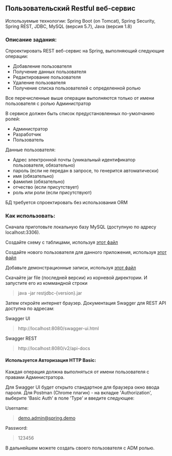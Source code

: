 ## Пользовательский Restful веб-сервис
Используемые технологии: Spring Boot (on Tomcat), Spring Security, Spring REST, 
JDBC, MySQL (версия 5.7), Java (версия 1.8)

### Описание задания:
Спроектировать REST веб-сервис на Spring, выполняющий следующие операции:
- Добавление пользователя
- Получение данных пользователя
- Редактирование пользователя
- Удаление пользователя
- Получение списка пользователей с определенной ролью

Все перечисленные выше операции выполняются только от имени пользователя с ролью Администратор

В сервисе должен быть список предустановленных по-умолчанию ролей: 
- Администратор 
- Разработчик 
- Пользователь

Данные пользователя:
- Адрес электронной почты (уникальный идентификатор пользователя, обязательно) 
- пароль (если не передан в запросе, то генерится автоматически)
- имя (обязательно)
- фамилия (обязательно) 
- отчество (если присутствует)
- роль или роли (если присутствуют)

БД требуется спроектировать без использования ORM

### Как использовать:
Сначала приготовьте локальную базу MySQL (доступную по адресу localhost:3306).


Создайте схему с таблицами, используя 
[этот файл](src/main/resources/sql/tables_create.sql)

Создайте нового пользователя для данного приложения, используя 
[этот файл](src/main/resources/sql/db_user_create.sql)

Добавьте демонстрационные записи, используя 
[этот файл](src/main/resources/sql/demo_entries_insert.sql)


Скачайте jar file (последней версии) из корневой директории.
И запустите его из коммандной строки 
> java -jar restjdbc-{version}.jar 

Затем откройте интернет браузер.
Документация Swagger для REST API доступна по адресам:

Swagger UI
> http://localhost:8080/swagger-ui.html

Swagger REST
> http://localhost:8080/v2/api-docs

#### Используется Авторизация HTTP Basic:

Каждая операция должна выполняться от имени пользователя с правами Администратора.

Для Swagger UI будет открыто стандартное для браузера окно ввода пароля.
Для Postman (Chrome плагин) - на вкладке 'Authorization', выберите 'Basic Auth'
в поле 'Type' и введите следующее:

Username:
> demo.admin@spring.demo

Password:
> 123456

В дальнейшем можете создать своего пользователя с ADM ролью.